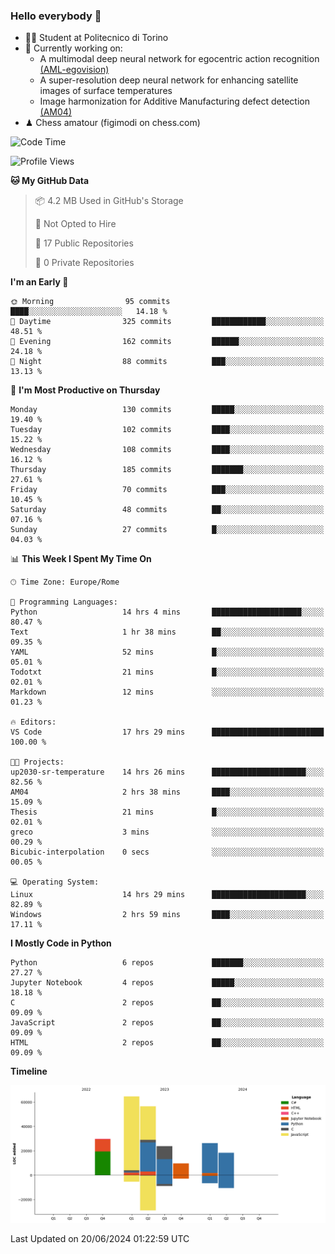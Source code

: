 ### Hello everybody 👋
- 🧑‍🎓 Student at Politecnico di Torino
- 🤖 Currently working on:
  - A multimodal deep neural network for egocentric action recognition [(AML-egovision)](https://github.com/figimodi/AML-egovision)
  - A super-resolution deep neural network for enhancing satellite images of surface temperatures
  - Image harmonization for Additive Manufacturing defect detection [(AM04)](https://github.com/figimodi/AM04)
- ♟ Chess amatour (figimodi on chess.com)

<!--
[![Figimodi's GitHub stats](https://github-readme-stats.vercel.app/api?username=figimodi&rank_icon=github&show_icons=true&include_all_commits=true)](https://github.com/figimodi/github-readme-stats)

![Top Langs](https://github-readme-stats.vercel.app/api/top-langs/?username=figimodi&layout=compact&)

[![Figimodi's WakaTime stats](https://github-readme-stats.vercel.app/api/wakatime?username=figimodi)](https://github.com/figimodi/github-readme-stats)
-->

<!--START_SECTION:waka-->
![Code Time](http://img.shields.io/badge/Code%20Time-189%20hrs%204%20mins-blue)

![Profile Views](http://img.shields.io/badge/Profile%20Views-0-blue)

**🐱 My GitHub Data** 

> 📦 4.2 MB Used in GitHub's Storage 
 > 
> 🚫 Not Opted to Hire
 > 
> 📜 17 Public Repositories 
 > 
> 🔑 0 Private Repositories 
 > 
**I'm an Early 🐤** 

```text
🌞 Morning                95 commits          ████░░░░░░░░░░░░░░░░░░░░░   14.18 % 
🌆 Daytime                325 commits         ████████████░░░░░░░░░░░░░   48.51 % 
🌃 Evening                162 commits         ██████░░░░░░░░░░░░░░░░░░░   24.18 % 
🌙 Night                  88 commits          ███░░░░░░░░░░░░░░░░░░░░░░   13.13 % 
```
📅 **I'm Most Productive on Thursday** 

```text
Monday                   130 commits         █████░░░░░░░░░░░░░░░░░░░░   19.40 % 
Tuesday                  102 commits         ████░░░░░░░░░░░░░░░░░░░░░   15.22 % 
Wednesday                108 commits         ████░░░░░░░░░░░░░░░░░░░░░   16.12 % 
Thursday                 185 commits         ███████░░░░░░░░░░░░░░░░░░   27.61 % 
Friday                   70 commits          ███░░░░░░░░░░░░░░░░░░░░░░   10.45 % 
Saturday                 48 commits          ██░░░░░░░░░░░░░░░░░░░░░░░   07.16 % 
Sunday                   27 commits          █░░░░░░░░░░░░░░░░░░░░░░░░   04.03 % 
```


📊 **This Week I Spent My Time On** 

```text
🕑︎ Time Zone: Europe/Rome

💬 Programming Languages: 
Python                   14 hrs 4 mins       ████████████████████░░░░░   80.47 % 
Text                     1 hr 38 mins        ██░░░░░░░░░░░░░░░░░░░░░░░   09.35 % 
YAML                     52 mins             █░░░░░░░░░░░░░░░░░░░░░░░░   05.01 % 
Todotxt                  21 mins             █░░░░░░░░░░░░░░░░░░░░░░░░   02.01 % 
Markdown                 12 mins             ░░░░░░░░░░░░░░░░░░░░░░░░░   01.23 % 

🔥 Editors: 
VS Code                  17 hrs 29 mins      █████████████████████████   100.00 % 

🐱‍💻 Projects: 
up2030-sr-temperature    14 hrs 26 mins      █████████████████████░░░░   82.56 % 
AM04                     2 hrs 38 mins       ████░░░░░░░░░░░░░░░░░░░░░   15.09 % 
Thesis                   21 mins             █░░░░░░░░░░░░░░░░░░░░░░░░   02.01 % 
greco                    3 mins              ░░░░░░░░░░░░░░░░░░░░░░░░░   00.29 % 
Bicubic-interpolation    0 secs              ░░░░░░░░░░░░░░░░░░░░░░░░░   00.05 % 

💻 Operating System: 
Linux                    14 hrs 29 mins      █████████████████████░░░░   82.89 % 
Windows                  2 hrs 59 mins       ████░░░░░░░░░░░░░░░░░░░░░   17.11 % 
```

**I Mostly Code in Python** 

```text
Python                   6 repos             ███████░░░░░░░░░░░░░░░░░░   27.27 % 
Jupyter Notebook         4 repos             █████░░░░░░░░░░░░░░░░░░░░   18.18 % 
C                        2 repos             ██░░░░░░░░░░░░░░░░░░░░░░░   09.09 % 
JavaScript               2 repos             ██░░░░░░░░░░░░░░░░░░░░░░░   09.09 % 
HTML                     2 repos             ██░░░░░░░░░░░░░░░░░░░░░░░   09.09 % 
```



**Timeline**

![Lines of Code chart](https://raw.githubusercontent.com/figimodi/figimodi/main/assets/bar_graph.png)


 Last Updated on 20/06/2024 01:22:59 UTC
<!--END_SECTION:waka-->

<!--
**figimodi/figimodi** is a ✨ _special_ ✨ repository because its `README.md` (this file) appears on your GitHub profile.

Here are some ideas to get you started:

- 🔭 I’m currently working on ...
- 🌱 I’m currently learning ...
- 👯 I’m looking to collaborate on ...
- 🤔 I’m looking for help with ...
- 💬 Ask me about ...
- 📫 How to reach me: ...
- 😄 Pronouns: ...
- ⚡ Fun fact: ...
-->
